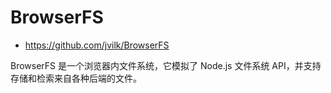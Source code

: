 # BrowserFS

- <https://github.com/jvilk/BrowserFS>

BrowserFS 是一个浏览器内文件系统，它模拟了 Node.js 文件系统 API，并支持存储和检索来自各种后端的文件。
